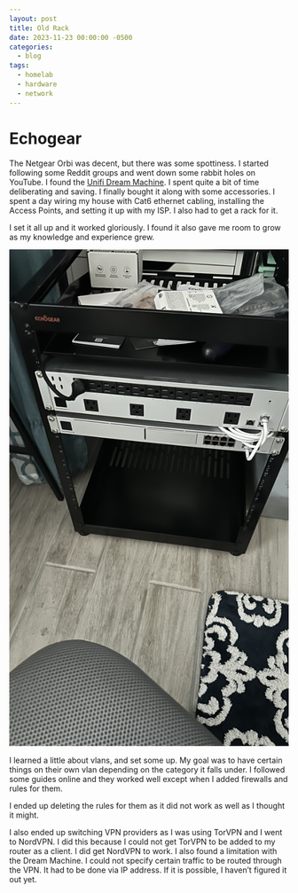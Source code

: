 ```yaml
---
layout: post
title: Old Rack
date: 2023-11-23 00:00:00 -0500
categories:
  - blog
tags:
  - homelab
  - hardware
  - network
---
```


# Echogear
The Netgear Orbi was decent, but there was some spottiness. I started following some Reddit groups and went down some rabbit holes on YouTube. I found the [Unifi Dream Machine](https://ui.com/us/cloud-gateways/dream-machine). I spent quite a bit of time deliberating and saving. I finally bought it along with some accessories. I spent a day wiring my house with Cat6 ethernet cabling, installing the Access Points, and setting it up with my ISP. I also had to get a rack for it.

I set it all up and it worked gloriously. I found it also gave me room to grow as my knowledge and experience grew.

![Echogear Rack](/assets/img/old-rack/Old-Rack.jpeg)

I learned a little about vlans, and set some up. My goal was to have certain things on their own vlan depending on the category it falls under. I followed some guides online and they worked well except when I added firewalls and rules for them.

I ended up deleting the rules for them as it did not work as well as I thought it might.

I also ended up switching VPN providers as I was using TorVPN and I went to NordVPN. I did this because I could not get TorVPN to be added to my router as a client. I did get NordVPN to work. I also found a limitation with the Dream Machine. I could not specify certain traffic to be routed through the VPN. It had to be done via IP address. If it is possible, I haven’t figured it out yet.